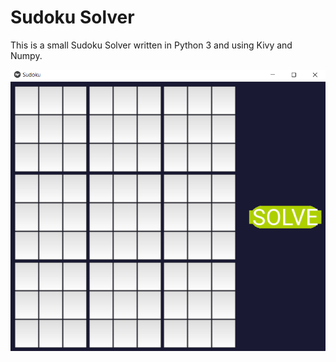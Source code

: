 Sudoku Solver
=============

This is a small Sudoku Solver written in Python 3 and using Kivy and Numpy.

![Screenshot](sudoku-screenshot1.png)
